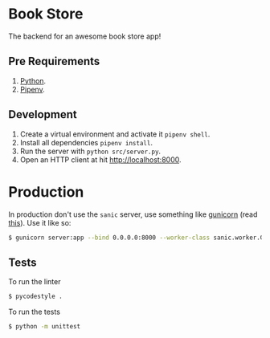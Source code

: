 # Book Store

The backend for an awesome book store app!

## Pre Requirements

1. [Python](https://www.python.org).
2. [Pipenv](https://docs.pipenv.org/).

## Development

1. Create a virtual environment and activate it `pipenv shell`.
2. Install all dependencies `pipenv install`.
3. Run the server with `python src/server.py`.
4. Open an HTTP client at hit [http://localhost:8000](http://localhost:8000).

# Production

In production don't use the `sanic` server, use something like [gunicorn](https://docs.gunicorn.org) (read [this](https://vsupalov.com/what-is-gunicorn)). Use it like so:

```bash
$ gunicorn server:app --bind 0.0.0.0:8000 --worker-class sanic.worker.GunicornWorker
```

## Tests

To run the linter

```bash
$ pycodestyle .
```

To run the tests

```bash
$ python -m unittest
```
